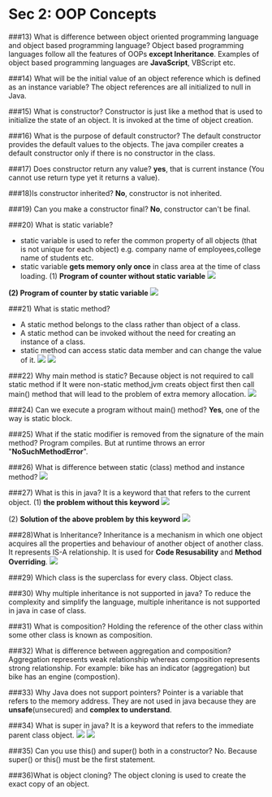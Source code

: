 # Sec 2: OOP Concepts

###13) What is difference between object oriented programming language and object based programming language?
Object based programming languages follow all the features of OOPs **except Inheritance**. Examples of object based programming languages are **JavaScript**, VBScript etc.

###14) What will be the initial value of an object reference which is defined as an instance variable?
The object references are all initialized to null in Java.

###15) What is constructor?
Constructor is just like a method that is used to initialize the state of an object. It is invoked at the time of object creation.

###16) What is the purpose of default constructor?
The default constructor provides the default values to the objects. The java compiler creates a default constructor only if there is no constructor in the class.

###17) Does constructor return any value?
**yes**, that is current instance (You cannot use return type yet it returns a value).

###18)Is constructor inherited?
**No**, constructor is not inherited.

###19) Can you make a constructor final?
**No**, constructor can't be final.


###20) What is static variable?
* static variable is used to refer the common property of all objects (that is not unique for each object) e.g. company name of employees,college name of students etc.
* static variable **gets memory only once** in class area at the time of class loading.
(1) **Program of counter without static variable**
![](sec2_1.png)

**(2) Program of counter by static variable**
![](sec2_2.png)


###21) What is static method?
* A static method belongs to the class rather than object of a class.
* A static method can be invoked without the need for creating an instance of a class.
* static method can access static data member and can change the value of it.
![](sec2_3.png)
![](sec2_4.png)


###22) Why main method is static?
Because object is not required to call static method if It were non-static method,jvm creats object first then call main() method that will lead to the problem of extra memory allocation.
![](sec2_5.png)

###24) Can we execute a program without main() method?
**Yes**, one of the way is static block.

###25) What if the static modifier is removed from the signature of the main method?
Program compiles. But at runtime throws an error "**NoSuchMethodError**".


###26) What is difference between static (class) method and instance method?
![](sec2_6.png)


###27) What is this in java?
It is a keyword that that refers to the current object.
(1) **the problem without this keyword**
![](sec2_7.png)

(2) **Solution of the above problem by this keyword**
![](sec2_8.png)

###28)What is Inheritance?
Inheritance is a mechanism in which one object acquires all the properties and behaviour of another object of another class. It represents IS-A relationship. It is used for **Code Resusability** and **Method Overriding**.
![](sec2_9.png)


###29) Which class is the superclass for every class.
Object class.


###30) Why multiple inheritance is not supported in java?
To reduce the complexity and simplify the language, multiple inheritance is not supported in java in case of class.

###31) What is composition?
Holding the reference of the other class within some other class is known as composition.

###32) What is difference between aggregation and composition?
Aggregation represents weak relationship whereas composition represents strong relationship. For example: bike has an indicator (aggregation) but bike has an engine (compostion).

###33) Why Java does not support pointers?
Pointer is a variable that refers to the memory address. They are not used in java because they are **unsafe**(unsecured) and **complex to understand**.


###34) What is super in java?
It is a keyword that refers to the immediate parent class object.
![](sec2_10.png)
![](sec2_11.png)


###35) Can you use this() and super() both in a constructor?
No. Because super() or this() must be the first statement.

###36)What is object cloning?
The object cloning is used to create the exact copy of an object.
















































































